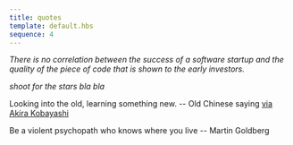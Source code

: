 ```yaml
---
title: quotes
template: default.hbs
sequence: 4
---
```


*There is no correlation between the success of a software startup and the quality of the piece of code that is shown to the early investors.*

*shoot for the stars bla bla*

Looking into the old,
learning something new. -- Old Chinese saying [via Akira Kobayashi](http://fontfeed.com/archives/akira-kobayashi-on-ff-clifford/)

Be a violent psychopath who knows where you live -- Martin Goldberg

